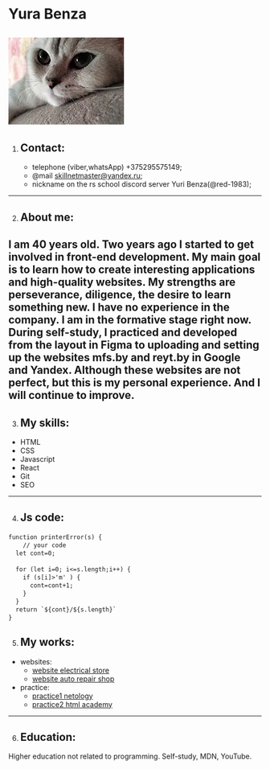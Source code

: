 # Yura Benza  
![logo](/img/logo.webp "logo")
---
1. ## Contact:
    * telephone (viber,whatsApp) +375295575149;
    * @mail skillnetmaster@yandex.ru;
    * nickname on the rs school discord server  Yuri Benza(@red-1983);
---
2. ## About me:  
I am 40 years old. Two years ago I started to get involved in front-end development. My main goal is to learn how to create interesting applications and high-quality websites. My strengths are perseverance, diligence, the desire to learn something new. I have no experience in the company. I am in the formative stage right now. During self-study, I practiced and developed from the layout in Figma to uploading and setting up the websites mfs.by and reyt.by in Google and Yandex. Although these websites are not perfect, but this is my personal experience. And I will continue to improve. 
---
3. ## My skills:
  * HTML
  * CSS
  * Javascript
  * React
  * Git
  * SEO 
---
4. ## Js code:  
``` 
function printerError(s) {  
    // your code  
  let cont=0;  
  
  for (let i=0; i<=s.length;i++) {  
    if (s[i]>'m' ) {  
      cont=cont+1;  
    }   
  }   
  return `${cont}/${s.length}`  
}
```
5. ## My works:
* websites:
    + [website electrical store](https://mfs.by "electrical store") 
    + [website auto repair shop](https://reyt.by "auto repair shop")  
* practice:
    + [practice1 netology](https://red-1983.github.io/netology)
    + [practice2 html academy](https://red-1983.github.io/my-site)
---
6. ## Education:
Higher education not related to programming. Self-study, MDN, YouTube.
